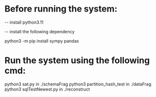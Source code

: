 
# Before running the system:

-- install python3.11

-- install the following dependency

python3 -m pip install sympy pandas


# Run the system using the following cmd:

python3 sat.py in ./schemaFrag
python3 partition_hash_test in ./dataFrag
python3 sqlTestNewest.py in ./reconstruct

